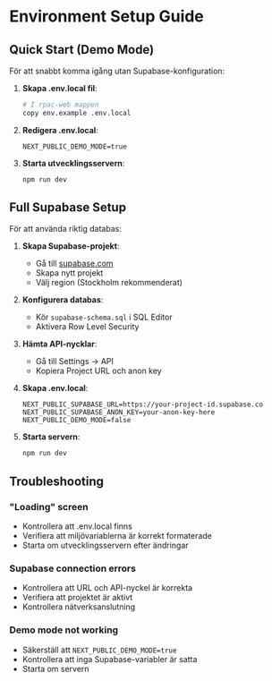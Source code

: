 # Environment Setup Guide

## Quick Start (Demo Mode)

För att snabbt komma igång utan Supabase-konfiguration:

1. **Skapa .env.local fil**:
   ```bash
   # I rpac-web mappen
   copy env.example .env.local
   ```

2. **Redigera .env.local**:
   ```
   NEXT_PUBLIC_DEMO_MODE=true
   ```

3. **Starta utvecklingsservern**:
   ```bash
   npm run dev
   ```

## Full Supabase Setup

För att använda riktig databas:

1. **Skapa Supabase-projekt**:
   - Gå till [supabase.com](https://supabase.com)
   - Skapa nytt projekt
   - Välj region (Stockholm rekommenderat)

2. **Konfigurera databas**:
   - Kör `supabase-schema.sql` i SQL Editor
   - Aktivera Row Level Security

3. **Hämta API-nycklar**:
   - Gå till Settings → API
   - Kopiera Project URL och anon key

4. **Skapa .env.local**:
   ```
   NEXT_PUBLIC_SUPABASE_URL=https://your-project-id.supabase.co
   NEXT_PUBLIC_SUPABASE_ANON_KEY=your-anon-key-here
   NEXT_PUBLIC_DEMO_MODE=false
   ```

5. **Starta servern**:
   ```bash
   npm run dev
   ```

## Troubleshooting

### "Loading" screen
- Kontrollera att .env.local finns
- Verifiera att miljövariablerna är korrekt formaterade
- Starta om utvecklingsservern efter ändringar

### Supabase connection errors
- Kontrollera att URL och API-nyckel är korrekta
- Verifiera att projektet är aktivt
- Kontrollera nätverksanslutning

### Demo mode not working
- Säkerställ att `NEXT_PUBLIC_DEMO_MODE=true`
- Kontrollera att inga Supabase-variabler är satta
- Starta om servern
